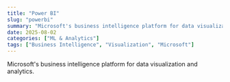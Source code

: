 ```yaml
---
title: "Power BI"
slug: "powerbi"
summary: "Microsoft's business intelligence platform for data visualization and analytics."
date: 2025-08-02
categories: ["ML & Analytics"]
tags: ["Business Intelligence", "Visualization", "Microsoft"]
---
```


Microsoft's business intelligence platform for data visualization and analytics.
